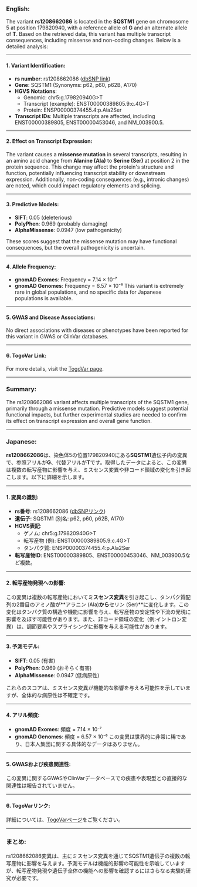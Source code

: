 ### English:
The variant **rs1208662086** is located in the **SQSTM1** gene on chromosome 5 at position 179820940, with a reference allele of **G** and an alternate allele of **T**. Based on the retrieved data, this variant has multiple transcript consequences, including missense and non-coding changes. Below is a detailed analysis:

---

#### 1. **Variant Identification**:
- **rs number**: rs1208662086 ([dbSNP link](https://identifiers.org/dbsnp/rs1208662086))
- **Gene**: SQSTM1 (Synonyms: p62, p60, p62B, A170)
- **HGVS Notations**:
  - Genomic: chr5:g.179820940G>T
  - Transcript (example): ENST00000389805.9:c.4G>T
  - Protein: ENSP00000374455.4:p.Ala2Ser
- **Transcript IDs**: Multiple transcripts are affected, including ENST00000389805, ENST00000453046, and NM_003900.5.

---

#### 2. **Effect on Transcript Expression**:
The variant causes a **missense mutation** in several transcripts, resulting in an amino acid change from **Alanine (Ala)** to **Serine (Ser)** at position 2 in the protein sequence. This change may affect the protein's structure and function, potentially influencing transcript stability or downstream expression. Additionally, non-coding consequences (e.g., intronic changes) are noted, which could impact regulatory elements and splicing.

---

#### 3. **Predictive Models**:
- **SIFT**: 0.05 (deleterious)
- **PolyPhen**: 0.969 (probably damaging)
- **AlphaMissense**: 0.0947 (low pathogenicity)

These scores suggest that the missense mutation may have functional consequences, but the overall pathogenicity is uncertain.

---

#### 4. **Allele Frequency**:
- **gnomAD Exomes**: Frequency = 7.14 × 10⁻⁷
- **gnomAD Genomes**: Frequency = 6.57 × 10⁻⁶
This variant is extremely rare in global populations, and no specific data for Japanese populations is available.

---

#### 5. **GWAS and Disease Associations**:
No direct associations with diseases or phenotypes have been reported for this variant in GWAS or ClinVar databases.

---

#### 6. **TogoVar Link**:
For more details, visit the [TogoVar page](https://togovar.org/variant/5-179820940-G-T).

---

### Summary:
The rs1208662086 variant affects multiple transcripts of the SQSTM1 gene, primarily through a missense mutation. Predictive models suggest potential functional impacts, but further experimental studies are needed to confirm its effect on transcript expression and overall gene function.

---

### Japanese:
**rs1208662086**は、染色体5の位置179820940にある**SQSTM1**遺伝子内の変異で、参照アリルが**G**、代替アリルが**T**です。取得したデータによると、この変異は複数の転写産物に影響を与え、ミスセンス変異や非コード領域の変化を引き起こします。以下に詳細を示します。

---

#### 1. **変異の識別**:
- **rs番号**: rs1208662086 ([dbSNPリンク](https://identifiers.org/dbsnp/rs1208662086))
- **遺伝子**: SQSTM1 (別名: p62, p60, p62B, A170)
- **HGVS表記**:
  - ゲノム: chr5:g.179820940G>T
  - 転写産物 (例): ENST00000389805.9:c.4G>T
  - タンパク質: ENSP00000374455.4:p.Ala2Ser
- **転写産物ID**: ENST00000389805、ENST00000453046、NM_003900.5など複数。

---

#### 2. **転写産物発現への影響**:
この変異は複数の転写産物において**ミスセンス変異**を引き起こし、タンパク質配列の2番目のアミノ酸が**アラニン (Ala)**から**セリン (Ser)**に変化します。この変化はタンパク質の構造や機能に影響を与え、転写産物の安定性や下流の発現に影響を及ぼす可能性があります。また、非コード領域の変化（例:イントロン変異）は、調節要素やスプライシングに影響を与える可能性があります。

---

#### 3. **予測モデル**:
- **SIFT**: 0.05 (有害)
- **PolyPhen**: 0.969 (おそらく有害)
- **AlphaMissense**: 0.0947 (低病原性)

これらのスコアは、ミスセンス変異が機能的な影響を与える可能性を示していますが、全体的な病原性は不確定です。

---

#### 4. **アリル頻度**:
- **gnomAD Exomes**: 頻度 = 7.14 × 10⁻⁷
- **gnomAD Genomes**: 頻度 = 6.57 × 10⁻⁶
この変異は世界的に非常に稀であり、日本人集団に関する具体的なデータはありません。

---

#### 5. **GWASおよび疾患関連性**:
この変異に関するGWASやClinVarデータベースでの疾患や表現型との直接的な関連性は報告されていません。

---

#### 6. **TogoVarリンク**:
詳細については、[TogoVarページ](https://togovar.org/variant/5-179820940-G-T)をご覧ください。

---

### まとめ:
rs1208662086変異は、主にミスセンス変異を通じてSQSTM1遺伝子の複数の転写産物に影響を与えます。予測モデルは機能的影響の可能性を示唆していますが、転写産物発現や遺伝子全体の機能への影響を確認するにはさらなる実験的研究が必要です。